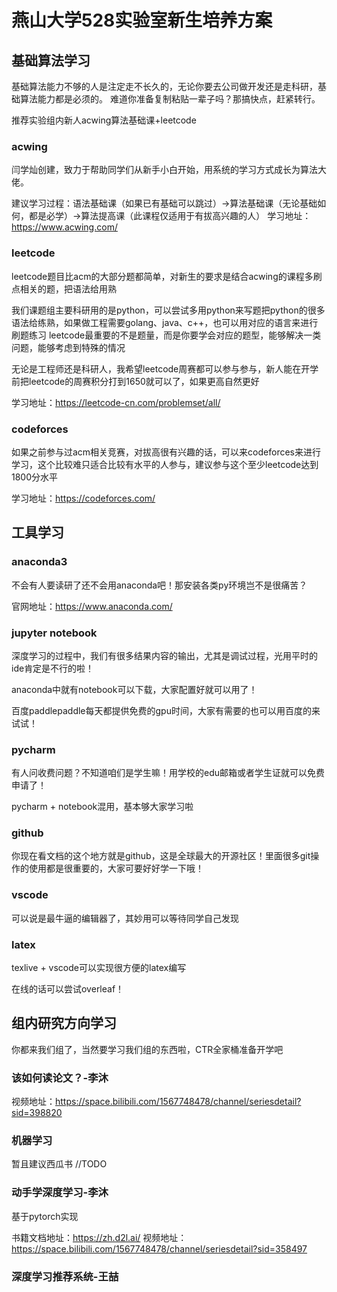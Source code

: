 # 燕山大学528实验室新生培养方案

## 基础算法学习

基础算法能力不够的人是注定走不长久的，无论你要去公司做开发还是走科研，基础算法能力都是必须的。
难道你准备复制粘贴一辈子吗？那搞快点，赶紧转行。

推荐实验组内新人acwing算法基础课+leetcode

### acwing

闫学灿创建，致力于帮助同学们从新手小白开始，用系统的学习方式成长为算法大佬。

建议学习过程：语法基础课（如果已有基础可以跳过）->算法基础课（无论基础如何，都是必学）->算法提高课（此课程仅适用于有拔高兴趣的人）
学习地址：https://www.acwing.com/

### leetcode

leetcode题目比acm的大部分题都简单，对新生的要求是结合acwing的课程多刷点相关的题，把语法给用熟

我们课题组主要科研用的是python，可以尝试多用python来写题把python的很多语法给练熟，如果做工程需要golang、java、c++，也可以用对应的语言来进行刷题练习
leetcode最重要的不是题量，而是你要学会对应的题型，能够解决一类问题，能够考虑到特殊的情况

无论是工程师还是科研人，我希望leetcode周赛都可以参与参与，新人能在开学前把leetcode的周赛积分打到1650就可以了，如果更高自然更好

学习地址：https://leetcode-cn.com/problemset/all/

### codeforces

如果之前参与过acm相关竞赛，对拔高很有兴趣的话，可以来codeforces来进行学习，这个比较难只适合比较有水平的人参与，建议参与这个至少leetcode达到1800分水平

学习地址：https://codeforces.com/

## 工具学习

### anaconda3

不会有人要读研了还不会用anaconda吧！那安装各类py环境岂不是很痛苦？

官网地址：https://www.anaconda.com/

### jupyter notebook

深度学习的过程中，我们有很多结果内容的输出，尤其是调试过程，光用平时的ide肯定是不行的啦！

anaconda中就有notebook可以下载，大家配置好就可以用了！

百度paddlepaddle每天都提供免费的gpu时间，大家有需要的也可以用百度的来试试！

### pycharm

有人问收费问题？不知道咱们是学生嘛！用学校的edu邮箱或者学生证就可以免费申请了！

pycharm + notebook混用，基本够大家学习啦

### github

你现在看文档的这个地方就是github，这是全球最大的开源社区！里面很多git操作的使用都是很重要的，大家可要好好学一下哦！

### vscode

可以说是最牛逼的编辑器了，其妙用可以等待同学自己发现

### latex

texlive + vscode可以实现很方便的latex编写

在线的话可以尝试overleaf！

## 组内研究方向学习

你都来我们组了，当然要学习我们组的东西啦，CTR全家桶准备开学吧

### 该如何读论文？-李沐

视频地址：https://space.bilibili.com/1567748478/channel/seriesdetail?sid=398820

### 机器学习

暂且建议西瓜书
//TODO

### 动手学深度学习-李沐

基于pytorch实现

书籍文档地址：https://zh.d2l.ai/
视频地址：https://space.bilibili.com/1567748478/channel/seriesdetail?sid=358497

### 深度学习推荐系统-王喆

